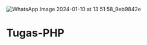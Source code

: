 ![WhatsApp Image 2024-01-10 at 13 51 58_9eb9842e](https://github.com/ismanzi/Tugas-PHP/assets/118708678/c1cf6f6f-80b7-4ccb-88d3-68b5214442ff)
# Tugas-PHP
